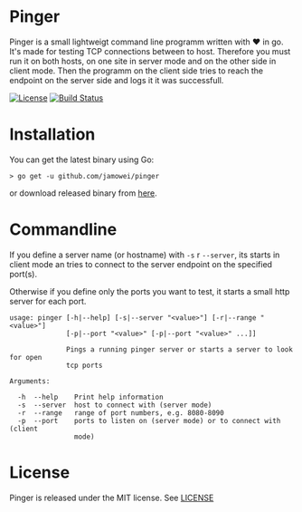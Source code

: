 # Pinger
Pinger is a small lightweigt command line programm written with ❤️ in go.
It's made for testing TCP connections between to host. Therefore you must run it on both hosts, on one site in server mode and on the other side in client mode. Then the programm on the client side tries to reach the endpoint on the server side and logs it it was successfull.

[![License](https://img.shields.io/badge/license-MIT-brightgreen.svg?style=flat-square)](https://github.com/jamowei/pinger/blob/master/LICENSE)
[![Build Status](https://travis-ci.org/jamowei/pinger.svg?branch=master)](https://travis-ci.org/jamowei/pinger)

# Installation

You can get the latest binary using Go:

`> go get -u github.com/jamowei/pinger`

or download released binary from [here](https://github.com/jamowei/pinger/releases/latest).

# Commandline

If you define a server name (or hostname) with `-s` r `--server`, its starts in client mode an tries to connect to the server endpoint on the specified port(s).

Otherwise if you define only the ports you want to test, it starts a small http server for each port.

```
usage: pinger [-h|--help] [-s|--server "<value>"] [-r|--range "<value>"]
              [-p|--port "<value>" [-p|--port "<value>" ...]]

              Pings a running pinger server or starts a server to look for open
              tcp ports

Arguments:

  -h  --help    Print help information
  -s  --server  host to connect with (server mode)
  -r  --range   range of port numbers, e.g. 8080-8090
  -p  --port    ports to listen on (server mode) or to connect with (client
                mode)
```

# License

Pinger is released under the MIT license. See [LICENSE](https://github.com/jamowei/pinger/blob/master/LICENSE)